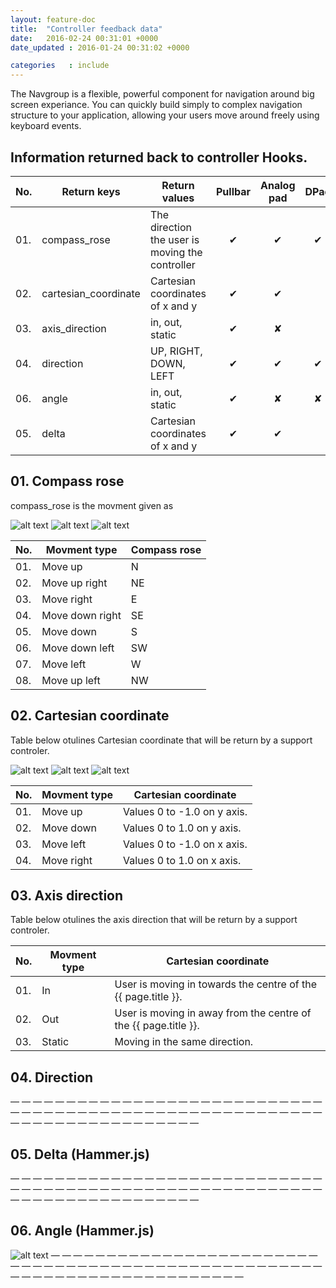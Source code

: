 ```yaml
---
layout: feature-doc
title:  "Controller feedback data"
date:   2016-02-24 00:31:01 +0000
date_updated : 2016-01-24 00:31:02 +0000

categories   : include
---
```

The Navgroup is a flexible, powerful component for navigation around big screen experiance. You can quickly build simply to complex navigation structure to your application, allowing your users move around freely using keyboard events.
<!--more-->

## Information returned back to controller Hooks.

| No. | Return keys           | Return values                                   | Pullbar    | Analog pad | DPad     | GesturePad |
|---- | --------------------  | ----------------------------------              | :-:        | :-:        | :-:      | :-:        |
| 01. | compass_rose          | The direction the user is moving the controller | &#x2714; | &#x2714;   | &#x2714; | &#x2714;   |
| 02. | cartesian_coordinate  | Cartesian coordinates of x and y                | &#x2714; | &#x2714;   |          | &#x2714;   |
| 03. | axis_direction        | in, out, static                                 | &#x2714; | &#x2718;   |          | &#x2718;   |
| 04. | direction             | UP, RIGHT, DOWN, LEFT                           | &#x2714; | &#x2714;   | &#x2714; | &#x2714;   |
| 06. | angle                 | in, out, static                                 | &#x2714; | &#x2718;   | &#x2718; | &#x2718;   |
| 05. | delta                 | Cartesian coordinates of x and y                | &#x2714; | &#x2714;   |          | &#x2714;   |

## 01. Compass rose
compass_rose is the movment given as

![alt text]( /images/a-pad-cardinal-direction@2x.png "Logo Title Text 1")
![alt text]( /images/a-pad-cardinal-direction@2x.png "Logo Title Text 1")
![alt text]( /images/a-pad-cardinal-direction@2x.png "Logo Title Text 1")

| No. | Movment type    | Compass rose |
|---- | -------------   | ------------ |
| 01. | Move up         | N            |
| 02. | Move up right   | NE           |
| 03. | Move right      | E            |
| 04. | Move down right | SE           |
| 05. | Move down       | S            |
| 06. | Move down left  | SW           |
| 07. | Move left       | W            |
| 08. | Move up left    | NW           |

## 02. Cartesian coordinate
Table below otulines Cartesian coordinate that will be return by a support controler.

![alt text]( /images/a-pad-coordinates-diagram@2x.png "Logo Title Text 1")
![alt text]( /images/a-pad-coordinates-diagram@2x.png "Logo Title Text 1")
![alt text]( /images/a-pad-coordinates-diagram@2x.png "Logo Title Text 1")

| No. | Movment type  | Cartesian coordinate               |
|---- | ------------- | ---------------------------------- |
| 01. | Move up       | Values 0 to -1.0 on y axis.        |
| 02. | Move down     | Values 0 to 1.0 on y axis.         |
| 03. | Move left     | Values 0 to -1.0 on x axis.        |
| 04. | Move right    | Values 0 to 1.0 on x axis.         |



## 03. Axis direction
Table below otulines the axis direction that will be return by a support controler.

| No. | Movment type  | Cartesian coordinate                                            |
|---- | ------------- | ----------------------------------                              |
| 01. | In            | User is moving in towards the centre of the {{ page.title }}.   |
| 02. | Out           | User is moving in away from the centre of the {{ page.title }}. |
| 03. | Static        | Moving in the same direction.                                   |



## 04. Direction
— — — — — — — — — — — — — — — — — — — — — — — — — — — — — — — — — — — — — — — — — — — — — — — — — — — — — — — — — — — — — — — — — — — — — — — — —



## 05. Delta (Hammer.js)
— — — — — — — — — — — — — — — — — — — — — — — — — — — — — — — — — — — — — — — — — — — — — — — — — — — — — — — — — — — — — — — — — — — — — — — — —



## 06. Angle (Hammer.js)
![alt text]( /images/a-pad-angle-diagram@2x.png "Logo Title Text 1")
— — — — — — — — — — — — — — — — — — — — — — — — — — — — — — — — — — — — — — — — — — — — — — — — — — — — — — — — — — — — — — — — — — — — — — — — —